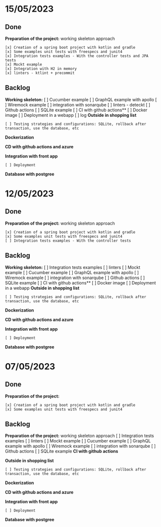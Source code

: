 # 15/05/2023

## Done

**Preparation of the project:** working skeleton approach

    [x] Creation of a spring boot project with kotlin and gradle
    [x] Some examples unit tests with freespecs and junit4
    [x] Integration tests examples - With the controller tests and JPA tests
    [x] Mockt example
    [x] Integration with H2 in memory
    [x] linters - ktlint + precommit
    
## Backlog
**Working skeleton:**
[ ] Cucumber example
[ ] GraphQL example with apollo
[ ] Wiremock example
[ ] integration with sonarqube
[ ] linters - deteckt 
[ ] Github actions
[ ] SQLite example
[ ] CI with github actions**
[ ] Docker image
[ ] Deployment in a webapp
[ ] log
**Outside in shopping list**

    [ ] Testing strategies and configurations: SQLite, rollback after transaction, use the database, etc

**Dockerization**

**CD with github actions and azure**

**Integration with front app**

    [ ] Deployment

**Database with postgree**

# 12/05/2023

## Done

**Preparation of the project:** working skeleton approach

    [x] Creation of a spring boot project with kotlin and gradle
    [x] Some examples unit tests with freespecs and junit4
    [ ] Integration tests examples - With the controller tests 
## Backlog
**Working skeleton:**
[ ] Integration tests examples
[ ] linters
[ ] Mockt example
[ ] Cucumber example
[ ] GraphQL example with apollo
[ ] Wiremock example
[ ] integration with sonarqube
[ ] Github actions
[ ] SQLite example
[ ] CI with github actions**
[ ] Docker image
[ ] Deployment in a webapp
**Outside in shopping list**

    [ ] Testing strategies and configurations: SQLite, rollback after transaction, use the database, etc

**Dockerization**

**CD with github actions and azure**

**Integration with front app**

    [ ] Deployment

**Database with postgree**


# 07/05/2023

## Done 

**Preparation of the project:**

    [x] Creation of a spring boot project with kotlin and gradle
    [x] Some examples unit tests with freespecs and junit4
## Backlog
**Preparation of the project:** working skeleton approach
        [ ] Integration tests examples
        [ ] linters
        [ ] Mockt example
        [ ] Cucumber example
        [ ] GraphQL example with apollo
        [ ] Wiremock example
        [ ] integration with sonarqube
        [ ] Github actions
        [ ] SQLite example
**CI with github actions**

**Outside in shopping list**

    [ ] Testing strategies and configurations: SQLite, rollback after transaction, use the database, etc

**Dockerization**

**CD with github actions and azure**
    
**Integration with front app**

    [ ] Deployment

**Database with postgree**
    


        
    